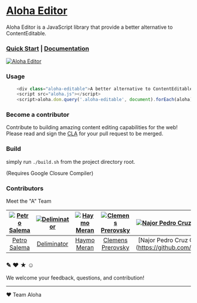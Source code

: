 # [Aloha Editor](http://aloha-editor.org)

Aloha Editor is a JavaScript library that provide a better alternative to ContentEditable.

### [Quick Start](http://aloha-editor.org/docs/quickstart.html) | [Documentation](http://aloha-editor.org/docs)

[![Aloha Editor](https://avatars0.githubusercontent.com/u/302655?v=2&s=200)](http://aloha-editor.org)

### Usage

```javascript
	<div class="aloha-editable">A better alternative to ContentEditable.</div>
	<script src="aloha.js"></script>
	<script>aloha.dom.query('.aloha-editable', document).forEach(aloha);</script>
```

### Become a contributor

Contribute to building amazing content editing capabilities for the web!
Please read and sign the [CLA](http://aloha-editor.org/contribution.php) for your pull request to be merged.

### Build

simply run ```./build.sh``` from the project directory root.

(Requires Google Closure Compiler)

### Contributors
Meet the "A" Team

[![Petro Salema](http://www.gravatar.com/avatar/2087327e79d09b56ce8572e6f363abff.jpg?s=70)](https://github.com/petro065) | [![Deliminator](http://www.gravatar.com/avatar/dbc8cd8da5024eba7ffc2f5713e833f7.jpg?s=70)](https://github.com/deliminator) | [![Haymo Meran](http://www.gravatar.com/avatar/7f3f1e000b09a2314b5261de53de0733.jpg?s=70)](https://github.com/draftkraft) | [![Clemens Prerovsky](http://www.gravatar.com/avatar/c84901471a3d6c401c37239dda64c6ff.jpg?s=70)](https://github.com/cprerovsky) | [![Najor Pedro Cruz Cruz](https://avatars2.githubusercontent.com/u/5479033?s=70)](https://github.com/najor) | [![Arseny Zarechnev](https://avatars0.githubusercontent.com/u/822951?s=70)](https://github.com/evindor) | &nbsp;&nbsp;&nbsp;&nbsp;&nbsp;&nbsp;&nbsp;&nbsp;?&nbsp;&nbsp;&nbsp;&nbsp;&nbsp;&nbsp;&nbsp;&nbsp;
:---:|:---:|:---:|:---:|:---:|:---:|:---:
[Petro Salema](https://github.com/petro065) | [Deliminator](https://github.com/deliminator) | [Haymo Meran](https://github.com/draftkraft) | [Clemens Prerovsky](https://github.com/cprerovsky) | [Najor Pedro Cruz Cruz] (https://github.com/najor) | [Arseny Zarechnev] (https://github.com/evindor) | [You?](https://github.com/alohaeditor/Aloha-Editor/blob/howling-mad/contributing.txt)

### ✎ ❤ ★ ☺
We welcome your feedback, questions, and contribution!

---

❤ Team Aloha
